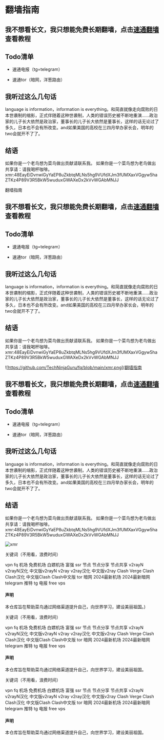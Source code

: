 # 翻墙指南



## 我不想看长文，我只想能免费长期翻墙，点击[速通翻墙](https://github.com/TechNinjaGuru/fq/blob/main/%E9%80%9F%E9%80%9A%E7%BF%BB%E5%A2%99.md)查看教程

## Todo清单

- 速通电报（tg=telegram）

- 速通tor（暗网，洋葱路由）



## 我听过这么几句话

language is information，information is everything。和简直就像走向腐败的日本世袭制的缩影，正式伴随着这种世袭制，人类的错误历史被不断地重演......政治家的儿子长大依然是政治家，董事长的儿子长大依然是董事长，这样的话无论过了多久，日本也不会有所改变。and如果美国的高校在三四月举办家长会，明年的two会就开不了了。

## 结语

如果你是一个老鸟想为菜鸟做出贡献请联系我。
如果你是一个菜鸟想为老鸟做出共享请：请我喝杯咖啡。
xmr:48EayEiDvnwiGyYaEP8uZkbtqMLNs5hg9VUfdXJm3fUMXaxVGgyw5haZTKz4P89V3R5BkW5wuduxGWAXeDx2kVvWGAbMNJJ

![]()翻墙指南



## 我不想看长文，我只想能免费长期翻墙，点击[速通翻墙](https://github.com/TechNinjaGuru/fq/blob/main/%E9%80%9F%E9%80%9A%E7%BF%BB%E5%A2%99.md)查看教程

## Todo清单

- 速通电报（tg=telegram）

- 速通tor（暗网，洋葱路由）



## 我听过这么几句话

language is information，information is everything。和简直就像走向腐败的日本世袭制的缩影，正式伴随着这种世袭制，人类的错误历史被不断地重演......政治家的儿子长大依然是政治家，董事长的儿子长大依然是董事长，这样的话无论过了多久，日本也不会有所改变。and如果美国的高校在三四月举办家长会，明年的two会就开不了了。

## 结语

如果你是一个老鸟想为菜鸟做出贡献请联系我。
如果你是一个菜鸟想为老鸟做出共享请：请我喝杯咖啡。
xmr:48EayEiDvnwiGyYaEP8uZkbtqMLNs5hg9VUfdXJm3fUMXaxVGgyw5haZTKz4P89V3R5BkW5wuduxGWAXeDx2kVvWGAbMNJJ

![https://github.com/TechNinjaGuru/fq/blob/main/xmr.png](翻墙指南



## 我不想看长文，我只想能免费长期翻墙，点击[速通翻墙](https://github.com/TechNinjaGuru/fq/blob/main/%E9%80%9F%E9%80%9A%E7%BF%BB%E5%A2%99.md)查看教程

## Todo清单

- 速通电报（tg=telegram）

- 速通tor（暗网，洋葱路由）



## 我听过这么几句话

language is information，information is everything。和简直就像走向腐败的日本世袭制的缩影，正式伴随着这种世袭制，人类的错误历史被不断地重演......政治家的儿子长大依然是政治家，董事长的儿子长大依然是董事长，这样的话无论过了多久，日本也不会有所改变。and如果美国的高校在三四月举办家长会，明年的two会就开不了了。

## 结语

如果你是一个老鸟想为菜鸟做出贡献请联系我。
如果你是一个菜鸟想为老鸟做出共享请：请我喝杯咖啡。
xmr:48EayEiDvnwiGyYaEP8uZkbtqMLNs5hg9VUfdXJm3fUMXaxVGgyw5haZTKz4P89V3R5BkW5wuduxGWAXeDx2kVvWGAbMNJJ

![xmr](https://github.com/TechNinjaGuru/fq/blob/main/xmr.png)

关键词（不用看，浪费时间）

vpn fq 机场 免费机场 白嫖机场 富强 ssr 节点 节点分享 节点共享 v2rayN v2rayN汉化 中文版v2rayN v2ray v2ray汉化 中文版v2ray Clash Verge Clash Clash汉化 中文版Clash Clash中文版 tor 暗网 2024最新机场 2024最新暗网 telegram 推特 tg 电报 free vps





#### 声明

本仓库旨在帮助菜鸟通过网络渠道提升自己，向世界学习，建设美丽祖国。)

关键词（不用看，浪费时间）

vpn fq 机场 免费机场 白嫖机场 富强 ssr 节点 节点分享 节点共享 v2rayN v2rayN汉化 中文版v2rayN v2ray v2ray汉化 中文版v2ray Clash Verge Clash Clash汉化 中文版Clash Clash中文版 tor 暗网 2024最新机场 2024最新暗网 telegram 推特 tg 电报 free vps





#### 声明

本仓库旨在帮助菜鸟通过网络渠道提升自己，向世界学习，建设美丽祖国。

关键词（不用看，浪费时间）

vpn fq 机场 免费机场 白嫖机场 富强 ssr 节点 节点分享 节点共享 v2rayN v2rayN汉化 中文版v2rayN v2ray v2ray汉化 中文版v2ray Clash Verge Clash Clash汉化 中文版Clash Clash中文版 tor 暗网 2024最新机场 2024最新暗网 telegram 推特 tg 电报 free vps





#### 声明

本仓库旨在帮助菜鸟通过网络渠道提升自己，向世界学习，建设美丽祖国。
